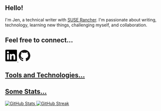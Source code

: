 ## Hello!

I'm Jen, a technical writer with [SUSE Rancher](https://www.suse.com/products/suse-rancher/). I'm passionate about writing, technology, learning new things, challenging myself, and collaboration.

## Feel free to connect...

<a href="https://www.linkedin.com/in/jennifer-travinski-85320858">
<img src="https://github.com/devicons/devicon/blob/master/icons/linkedin/linkedin-plain.svg" width="40" /> 

<a href=https://github.com/jtravee>
<img src="https://github.com/devicons/devicon/blob/master/icons/github/github-original.svg" width="40" />


## Tools and Technologies...


## Some Stats...

![GitHub Stats](https://github-readme-stats.vercel.app/api?username=jtravee&theme=gruvbox) [![GitHub Streak](https://github-readme-streak-stats.herokuapp.com/?user=jtravee&theme=gruvbox)](https://git.io/streak-stats)
